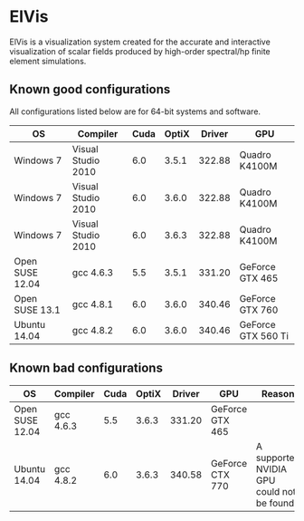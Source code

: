 ElVis
=====

ElVis is a visualization system created for the accurate and interactive visualization of scalar fields produced by high-order spectral/hp finite element simulations.


## Known good configurations 

All configurations listed below are for 64-bit systems and software.

OS | Compiler | Cuda | OptiX | Driver | GPU
---|----------|------|-------|--------|----
Windows 7 | Visual Studio 2010 | 6.0 | 3.5.1 | 322.88 | Quadro K4100M
Windows 7 | Visual Studio 2010 | 6.0 | 3.6.0 | 322.88 | Quadro K4100M
Windows 7 | Visual Studio 2010 | 6.0 | 3.6.3 | 322.88 | Quadro K4100M
Open SUSE 12.04 | gcc 4.6.3 | 5.5 | 3.5.1 | 331.20 | GeForce GTX 465
Open SUSE 13.1 | gcc 4.8.1 | 6.0 | 3.6.0 | 340.46 | GeForce GTX 760
Ubuntu 14.04 | gcc 4.8.2 | 6.0 | 3.6.0 | 340.46 | GeForce GTX 560 Ti

## Known bad configurations

OS | Compiler | Cuda | OptiX | Driver | GPU | Reason 
---|----------|------|-------|--------|----|---
Open SUSE 12.04 | gcc 4.6.3 | 5.5 | 3.6.3 | 331.20 | GeForce GTX 465 | 
Ubuntu 14.04 | gcc 4.8.2 | 6.0 | 3.6.3 | 340.58 | GeForce CTX 770 | A supported NVIDIA GPU could not be found.
